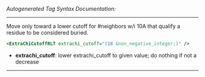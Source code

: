 _Autogenerated Tag Syntax Documentation:_

---
Move only toward a lower cutoff for #neighbors w/i 10A that qualify a residue to be considered buried.

```xml
<ExtraChiCutoffRLT extrachi_cutoff="(18 &non_negative_integer;)" />
```

-   **extrachi_cutoff**: lower extrachi_cutoff to given value; do nothing if not a decrease

---
